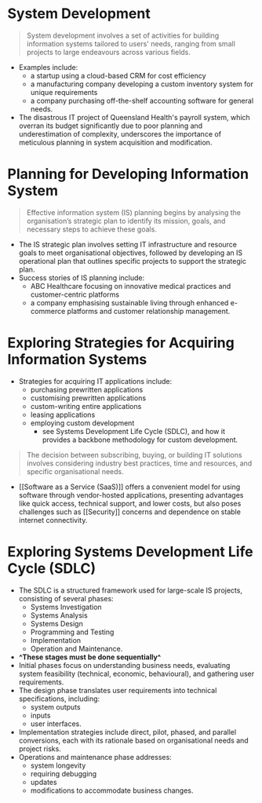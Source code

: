 # System Development

> System development involves a set of activities for building information systems tailored to users' needs, ranging from small projects to large endeavours across various fields.
- Examples include: 
	- a startup using a cloud-based CRM for cost efficiency
	- a manufacturing company developing a custom inventory system for unique requirements
	- a company purchasing off-the-shelf accounting software for general needs.
- The disastrous IT project of Queensland Health's payroll system, which overran its budget significantly due to poor planning and underestimation of complexity, underscores the importance of meticulous planning in system acquisition and modification.

# Planning for Developing Information System

> Effective information system (IS) planning begins by analysing the organisation’s strategic plan to identify its mission, goals, and necessary steps to achieve these goals.
- The IS strategic plan involves setting IT infrastructure and resource goals to meet organisational objectives, followed by developing an IS operational plan that outlines specific projects to support the strategic plan.
- Success stories of IS planning include: 
	- ABC Healthcare focusing on innovative medical practices and customer-centric platforms
	- a company emphasising sustainable living through enhanced e-commerce platforms and customer relationship management.

# Exploring Strategies for Acquiring Information Systems

- Strategies for acquiring IT applications include:
	- purchasing prewritten applications
	- customising prewritten applications
	- custom-writing entire applications
	- leasing applications
	- employing custom development
		- see Systems Development Life Cycle (SDLC), and how it provides a backbone methodology for custom development.
> The decision between subscribing, buying, or building IT solutions involves considering industry best practices, time and resources, and specific organisational needs.
- [[Software as a Service (SaaS)]] offers a convenient model for using software through vendor-hosted applications, presenting advantages like quick access, technical support, and lower costs, but also poses challenges such as [[Security]] concerns and dependence on stable internet connectivity.

# Exploring Systems Development Life Cycle (SDLC)

- The SDLC is a structured framework used for large-scale IS projects, consisting of several phases: 
	- Systems Investigation
	- Systems Analysis
	- Systems Design
	- Programming and Testing
	- Implementation
	- Operation and Maintenance.
- **^These stages must be done sequentially^**
- Initial phases focus on understanding business needs, evaluating system feasibility (technical, economic, behavioural), and gathering user requirements.
- The design phase translates user requirements into technical specifications, including:
	- system outputs
	- inputs
	- user interfaces.
- Implementation strategies include direct, pilot, phased, and parallel conversions, each with its rationale based on organisational needs and project risks.
- Operations and maintenance phase addresses:
	- system longevity
	- requiring debugging
	- updates
	- modifications to accommodate business changes.